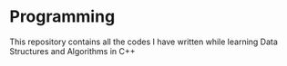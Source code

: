 # Programming
This repository contains all the codes I have written while learning Data Structures and Algorithms in C++
